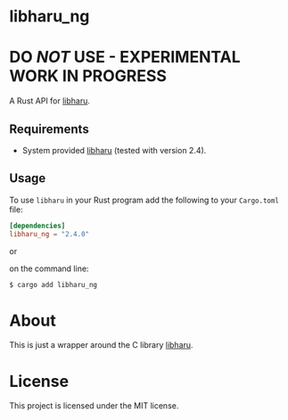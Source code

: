 # libharu_ng

# DO _NOT_ USE - EXPERIMENTAL WORK IN PROGRESS

A Rust API for [libharu](http://libaru.org/).

## Requirements

- System provided [libharu](http://libharu.org/) (tested with version 2.4).

## Usage

To use `libharu` in your Rust program add the following to your `Cargo.toml` file:

```toml
[dependencies]
libharu_ng = "2.4.0"
```

or

on the command line:

```bash
$ cargo add libharu_ng
```

# About

This is just a wrapper around the C library [libharu](http://libharu.org/).

# License

This project is licensed under the MIT license.
